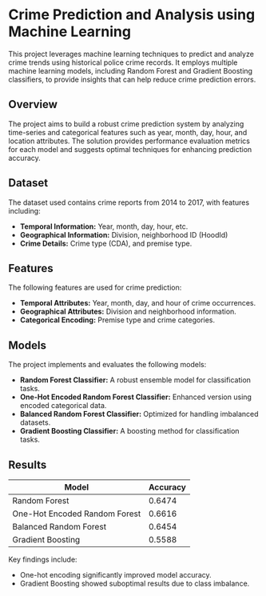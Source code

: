 # **Crime Prediction and Analysis using Machine Learning**

This project leverages machine learning techniques to predict and analyze crime trends using historical police crime records. It employs multiple machine learning models, including Random Forest and Gradient Boosting classifiers, to provide insights that can help reduce crime prediction errors.

## **Overview**
The project aims to build a robust crime prediction system by analyzing time-series and categorical features such as year, month, day, hour, and location attributes. The solution provides performance evaluation metrics for each model and suggests optimal techniques for enhancing prediction accuracy.

## **Dataset**
The dataset used contains crime reports from 2014 to 2017, with features including:
- **Temporal Information:** Year, month, day, hour, etc.
- **Geographical Information:** Division, neighborhood ID (HoodId)
- **Crime Details:** Crime type (CDA), and premise type.

## **Features**
The following features are used for crime prediction:
- **Temporal Attributes:** Year, month, day, and hour of crime occurrences.
- **Geographical Attributes:** Division and neighborhood information.
- **Categorical Encoding:** Premise type and crime categories.

## **Models**
The project implements and evaluates the following models:
- **Random Forest Classifier:** A robust ensemble model for classification tasks.
- **One-Hot Encoded Random Forest Classifier:** Enhanced version using encoded categorical data.
- **Balanced Random Forest Classifier:** Optimized for handling imbalanced datasets.
- **Gradient Boosting Classifier:** A boosting method for classification tasks.

## **Results**
| **Model**                       | **Accuracy** |
|----------------------------------|--------------|
| Random Forest                    | 0.6474       |
| One-Hot Encoded Random Forest     | 0.6616       |
| Balanced Random Forest            | 0.6454       |
| Gradient Boosting                 | 0.5588       |

Key findings include:
- One-hot encoding significantly improved model accuracy.
- Gradient Boosting showed suboptimal results due to class imbalance.
